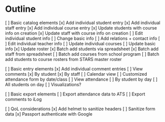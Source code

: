 # Outline

[ ] Basic catalog elements
    [x] Add individual student entry
    [x] Add individual staff entry
    [x] Add individual course entry
        [x] Update students with course info on creation
        [x] Update staff with course info on creation
    [ ] Edit individual student info
        [ ] Change basic info
        [ ] Add relations + contact info
    [ ] Edit individual teacher info
    [ ] Update individual courses
        [ ] Update basic info
        [x] Update roster
    [x] Batch add students via spreadsheet
    [x] Batch add staff from spreadsheet
    [ ] Batch add courses from school program
    [ ] Batch add students to course rosters from STARS master roster

[ ] Basic entry elements
    [x] Add individual comment entries
    [ ] View comments
        [x] By student
        [x] By staff
        [ ] Calendar view
    [ ] Customized attendance form by date/class
    [ ] View attendance
        [ ] By student by day
        [ ] All students on day
        [ ] Visualizations?

[ ] Basic export elements
    [ ] Export attendance data to ATS
    [ ] Export comments to iLog

[ ] QoL considerations
    [x] Add helmet to sanitize headers
    [ ] Sanitize form data
    [x] Passport authenticate with Google
